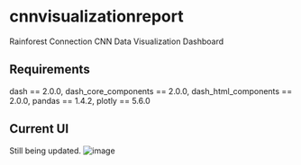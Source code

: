 # cnnvisualizationreport
Rainforest Connection CNN Data Visualization Dashboard

## Requirements
dash == 2.0.0,
dash_core_components == 2.0.0,
dash_html_components == 2.0.0,
pandas == 1.4.2,
plotly == 5.6.0

## Current UI 
Still being updated.
![image](https://github.com/LittleBudgie/cnnvisualizationreport/assets/69771816/cb8e7095-0baa-448c-8ccb-235e50404484)

